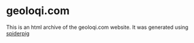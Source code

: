 # geoloqi.com

This is an html archive of the geoloqi.com website. It was generated using [spiderpig](https://github.com/esripdx/spiderpig)
